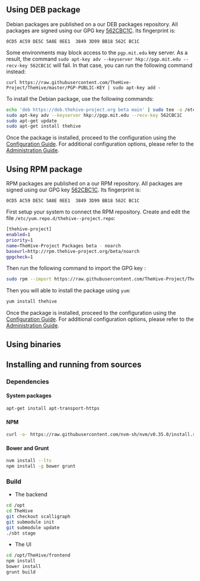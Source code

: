 ## Using DEB package

Debian packages are published on a our DEB packages repository. All packages are signed using our GPG key [562CBC1C](https://raw.githubusercontent.com/TheHive-Project/TheHive/master/PGP-PUBLIC-KEY). Its fingerprint is:

`0CD5 AC59 DE5C 5A8E 0EE1  3849 3D99 BB18 562C BC1C`

Some environments may block access to the `pgp.mit.edu` key server. As a result, the command `sudo apt-key adv --keyserver hkp://pgp.mit.edu --recv-key 562CBC1C` will fail. In that case, you can run the following command instead:

`curl https://raw.githubusercontent.com/TheHive-Project/TheHive/master/PGP-PUBLIC-KEY | sudo apt-key add -`


To install the  Debian package, use the following commands:
```bash
echo 'deb https://deb.thehive-project.org beta main' | sudo tee -a /etc/apt/sources.list.d/thehive-project.list
sudo apt-key adv --keyserver hkp://pgp.mit.edu --recv-key 562CBC1C
sudo apt-get update
sudo apt-get install thehive
```

Once the package is installed, proceed to the configuration using the [Configuration Guide](Base_configuration.md). For additional configuration options, please refer to the [Administration Guide](/admin/admin-guide.md).

## Using RPM package

RPM packages are published on a our RPM repository. All packages are signed using our GPG key [562CBC1C](https://raw.githubusercontent.com/TheHive-Project/TheHive/master/PGP-PUBLIC-KEY). Its fingerprint is:

`0CD5 AC59 DE5C 5A8E 0EE1  3849 3D99 BB18 562C BC1C`

First setup your system to connect the RPM repository. Create and edit the file `/etc/yum.repo.d/thehive--project.repo`: 
```bash
[thehive-project]
enabled=1
priority=1
name=TheHive-Project Packages beta - noarch
baseurl=http://rpm.thehive-project.org/beta/noarch
gpgcheck=1
```
Then run the following command to import the GPG key :

```bash
sudo rpm --import https://raw.githubusercontent.com/TheHive-Project/TheHive/master/PGP-PUBLIC-KEY
```

Then you will able to install the package using `yum`:
```bash
yum install thehive
```

Once the package is installed, proceed to the configuration using the [Configuration Guide](base_configuration.md). For additional configuration options, please refer to the [Administration Guide](../Administration/README.md).



## Using binaries



## Installing and running from sources

### Dependencies

#### System packages

```bash
apt-get install apt-transport-https
```

#### NPM

```bash
curl -o- https://raw.githubusercontent.com/nvm-sh/nvm/v0.35.0/install.sh | bash
```

#### Bower and Grunt

```bash
nvm install --lts
npm install -g bower grunt
```

### Build

- The backend

```bash
cd /opt
cd TheHive
git checkout scalligraph
git submodule init
git submodule update
./sbt stage
```

- The UI

```bash
cd /opt/TheHive/frontend
npm install
bower install
grunt build
```
